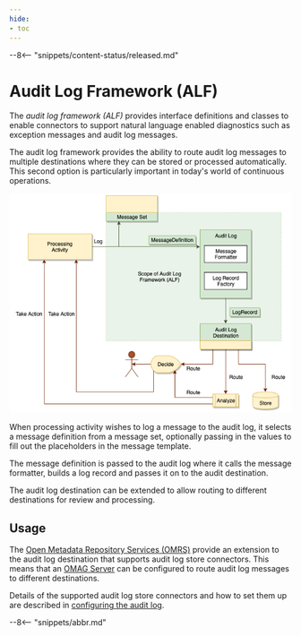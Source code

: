 ```yaml
---
hide:
- toc
---
```


<!-- SPDX-License-Identifier: CC-BY-4.0 -->
<!-- Copyright Contributors to the Egeria project 2020. -->

--8<-- "snippets/content-status/released.md"

# Audit Log Framework (ALF)

The *audit log framework (ALF)* provides interface definitions and classes to enable connectors to support natural language enabled diagnostics such as exception messages and audit log messages.

The audit log framework provides the ability to route audit log messages to multiple destinations where they can be stored or processed automatically. This second option is particularly important in today's world of continuous operations.

![Components of the audit log framework (ALF)](audit-log-framework-overview.png)

When processing activity wishes to log a message to the audit log, it selects a message definition from a message set, optionally passing in the values to fill out the placeholders in the message template.

The message definition is passed to the audit log where it calls the message formatter, builds a log record and passes it on to the audit destination.

The audit log destination can be extended to allow routing to different destinations for review and processing.

## Usage

The [Open Metadata Repository Services (OMRS)](/egeria-docs/services/omrs) provide an extension to the audit log destination that supports audit log store connectors. This means that an [OMAG Server](/egeria-docs/concepts/omag-server) can be configured to route audit log messages to different destinations.

Details of the supported audit log store connectors and how to set them up are described in
[configuring the audit log](/egeria-docs/guides/admin/servers/configuring-a-metadata-access-point/#configure-the-audit-log).

--8<-- "snippets/abbr.md"
